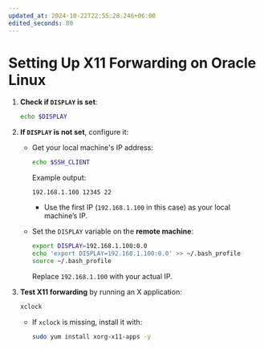 ```yaml
---
updated_at: 2024-10-22T22:55:28.246+06:00
edited_seconds: 80
---
```

# Setting Up X11 Forwarding on Oracle Linux

1. **Check if `DISPLAY` is set**:
   ```bash
   echo $DISPLAY
   ```

2. **If `DISPLAY` is not set**, configure it:
   - Get your local machine's IP address:
     ```bash
     echo $SSH_CLIENT
     ```
     Example output:
     ```
     192.168.1.100 12345 22
     ```
     - Use the first IP (`192.168.1.100` in this case) as your local machine’s IP.

   - Set the `DISPLAY` variable on the **remote machine**:
     ```bash
     export DISPLAY=192.168.1.100:0.0
     echo 'export DISPLAY=192.168.1.100:0.0' >> ~/.bash_profile
     source ~/.bash_profile
     ```
     Replace `192.168.1.100` with your actual IP.

3. **Test X11 forwarding** by running an X application:
   ```bash
   xclock
   ```

   - If `xclock` is missing, install it with:
     ```bash
     sudo yum install xorg-x11-apps -y
     ```